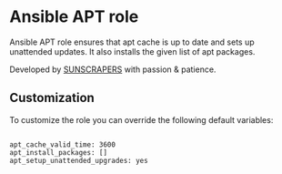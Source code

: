 # Ansible APT role

Ansible APT role ensures that apt cache is up to date and sets up unattended updates. It also installs the given list 
of apt packages.

Developed by [SUNSCRAPERS](http://sunscrapers.com/) with passion & patience.

## Customization

To customize the role you can override the following default variables:

```!yml

apt_cache_valid_time: 3600
apt_install_packages: []
apt_setup_unattended_upgrades: yes
```
